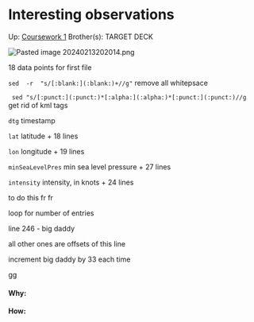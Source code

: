 # Interesting observations
	
Up: [Coursework 1](coursework_1)
Brother(s):
TARGET DECK



![Pasted image 20240213202014.png](pasted_image_20240213202014.png)

18 data points for first file

`sed  -r  "s/[:blank:](:blank:)+//g"` remove all whitepsace

` sed "s/[:punct:](:punct:)*[:alpha:](:alpha:)*[:punct:](:punct:)//g` get rid of kml tags

`dtg` timestamp

`lat` latitude + 18 lines

`lon` longitude + 19 lines

`minSeaLevelPres` min sea level pressure + 27 lines

`intensity` intensity, in knots + 24 lines

to do this fr fr

loop for number of entries

line 246 - big daddy

all other ones are offsets of this line

increment big daddy by 33 each time

gg



























#### Why:
#### How:









